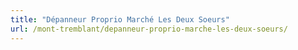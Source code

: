 ```yaml
---
title: "Dépanneur Proprio Marché Les Deux Soeurs"
url: /mont-tremblant/depanneur-proprio-marche-les-deux-soeurs/
---
```

